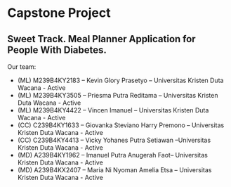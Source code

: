 # Capstone Project

## Sweet Track.  Meal Planner Application for People With Diabetes.

Our team:
- (ML) M239B4KY2183 – Kevin Glory Prasetyo  – Universitas Kristen Duta Wacana - Active
- (ML) M239B4KY3505 – Priesma Putra Reditama – Universitas Kristen Duta Wacana - Active
- (ML) M239B4KY4422 – Vincen Imanuel – Universitas Kristen Duta Wacana - Active
- (CC) C239B4KY1633 – Giovanka Steviano Harry Premono – Universitas Kristen Duta Wacana - Active
- (CC) C239B4KY4413 – Vicky Yohanes Putra Setiawan –Universitas Kristen Duta Wacana - Active
- (MD) A239B4KY1962 – Imanuel Putra Anugerah Faot– Universitas Kristen Duta Wacana - Active
- (MD) A239B4KX2407  – Maria Ni Nyoman Amelia Etsa – Universitas Kristen Duta Wacana - Active
